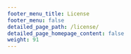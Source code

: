 ```yaml
---
footer_menu_title: License
footer_menu: false
detailed_page_path: /license/
detailed_page_homepage_content: false
weight: 91
---
```

